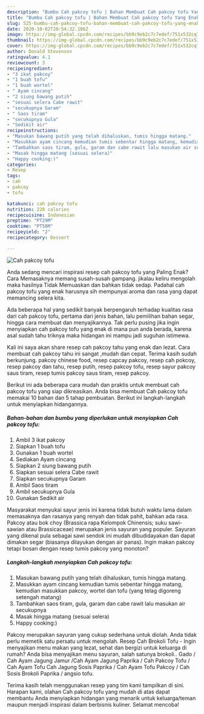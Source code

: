 ```yaml
---
description: "Bumbu Cah pakcoy tofu | Bahan Membuat Cah pakcoy tofu Yang Enak dan Simpel"
title: "Bumbu Cah pakcoy tofu | Bahan Membuat Cah pakcoy tofu Yang Enak dan Simpel"
slug: 525-bumbu-cah-pakcoy-tofu-bahan-membuat-cah-pakcoy-tofu-yang-enak-dan-simpel
date: 2020-10-02T20:54:32.106Z
image: https://img-global.cpcdn.com/recipes/bb9c9eb2c7c7edef/751x532cq70/cah-pakcoy-tofu-foto-resep-utama.jpg
thumbnail: https://img-global.cpcdn.com/recipes/bb9c9eb2c7c7edef/751x532cq70/cah-pakcoy-tofu-foto-resep-utama.jpg
cover: https://img-global.cpcdn.com/recipes/bb9c9eb2c7c7edef/751x532cq70/cah-pakcoy-tofu-foto-resep-utama.jpg
author: Donald Stevenson
ratingvalue: 4.1
reviewcount: 3
recipeingredient:
- "3 ikat pakcoy"
- "1 buah tofu"
- "1 buah wortel"
- " Ayam cincang"
- "2 siung bawang putih"
- "sesuai selera Cabe rawit"
- "secukupnya Garam"
- " Saos tiram"
- "secukupnya Gula"
- "Sedikit air"
recipeinstructions:
- "Masukan bawang putih yang telah dihaluskan, tumis hingga matang."
- "Masukkan ayam cincang kemudian tumis sebentar hingga matang, kemudian masukkan pakcoy, wortel dan tofu (yang telag digoreng setengah matang)"
- "Tambahkan saos tiram, gula, garam dan cabe rawit lalu masukan air secukupnya"
- "Masak hingga matang (sesuai selera)"
- "Happy cooking:)"
categories:
- Resep
tags:
- cah
- pakcoy
- tofu

katakunci: cah pakcoy tofu 
nutrition: 228 calories
recipecuisine: Indonesian
preptime: "PT29M"
cooktime: "PT58M"
recipeyield: "2"
recipecategory: Dessert

---
```



![Cah pakcoy tofu](https://img-global.cpcdn.com/recipes/bb9c9eb2c7c7edef/751x532cq70/cah-pakcoy-tofu-foto-resep-utama.jpg)

Anda sedang mencari inspirasi resep cah pakcoy tofu yang Paling Enak? Cara Memasaknya memang susah-susah gampang. jikalau keliru mengolah maka hasilnya Tidak Memuaskan dan bahkan tidak sedap. Padahal cah pakcoy tofu yang enak harusnya sih mempunyai aroma dan rasa yang dapat memancing selera kita.

Ada beberapa hal yang sedikit banyak berpengaruh terhadap kualitas rasa dari cah pakcoy tofu, pertama dari jenis bahan, lalu pemilihan bahan segar, hingga cara membuat dan menyajikannya. Tak perlu pusing jika ingin menyiapkan cah pakcoy tofu yang enak di mana pun anda berada, karena asal sudah tahu triknya maka hidangan ini mampu jadi suguhan istimewa.

Kali ini saya akan share resep cah pakcoy tahu yang enak dan lezat. Cara membuat cah pakcoy tahu ini sangat ,mudah dan cepat. Terima kasih sudah berkunjung. pakcoy chinese food, resep capcay pakcoy, resep cah pokcoy, resep pakcoy dan tahu, resep putih, resep pakcoy tofu, resep sayur pakcoy saus tiram, resep tumis pakcoy saus tiram, resep pakcoy.


Berikut ini ada beberapa cara mudah dan praktis untuk membuat cah pakcoy tofu yang siap dikreasikan. Anda bisa membuat Cah pakcoy tofu memakai 10 bahan dan 5 tahap pembuatan. Berikut ini langkah-langkah untuk menyiapkan hidangannya.

<!--inarticleads1-->

##### Bahan-bahan dan bumbu yang diperlukan untuk menyiapkan Cah pakcoy tofu:

1. Ambil 3 ikat pakcoy
1. Siapkan 1 buah tofu
1. Gunakan 1 buah wortel
1. Sediakan  Ayam cincang
1. Siapkan 2 siung bawang putih
1. Siapkan sesuai selera Cabe rawit
1. Siapkan secukupnya Garam
1. Ambil  Saos tiram
1. Ambil secukupnya Gula
1. Gunakan Sedikit air


Masyarakat menyukai sayur jenis ini karena tidak butuh waktu lama dalam memasaknya dan rasanya yang renyah dan tidak pahit, bahkan ada rasa. Pakcoy atau bok choy (Brassica rapa Kelompok Chinensis; suku sawi-sawian atau Brassicaceae) merupakan jenis sayuran yang populer. Sayuran yang dikenal pula sebagai sawi sendok ini mudah dibudidayakan dan dapat dimakan segar (biasanya dilayukan dengan air panas). Ingin makan pakcoy tetapi bosan dengan resep tumis pakcoy yang monoton? 

<!--inarticleads2-->

##### Langkah-langkah menyiapkan Cah pakcoy tofu:

1. Masukan bawang putih yang telah dihaluskan, tumis hingga matang.
1. Masukkan ayam cincang kemudian tumis sebentar hingga matang, kemudian masukkan pakcoy, wortel dan tofu (yang telag digoreng setengah matang)
1. Tambahkan saos tiram, gula, garam dan cabe rawit lalu masukan air secukupnya
1. Masak hingga matang (sesuai selera)
1. Happy cooking:)


Pakcoy merupakan sayuran yang cukup sederhana untuk diolah. Anda tidak perlu memetik satu persatu untuk mengolah. Resep Cah Brokoli Tofu - Ingin menyajikan menu makan yang lezat, sehat dan bergizi untuk keluarga di rumah? Anda bisa menyajikan menu sayuran, salah satunya brokoli.. Gado / Cah Ayam Jagung Jamur /Cah Ayam Jagung Paprika / Cah Pakcoy Tofu / Cah Ayam Tofu Cah Jagung Sosis Paprika / Cah Ayam Tofu Pakcoy / Cah Sosis Brokoli Paprika / angsio tofu. 

Terima kasih telah menggunakan resep yang tim kami tampilkan di sini. Harapan kami, olahan Cah pakcoy tofu yang mudah di atas dapat membantu Anda menyiapkan hidangan yang menarik untuk keluarga/teman maupun menjadi inspirasi dalam berbisnis kuliner. Selamat mencoba!
